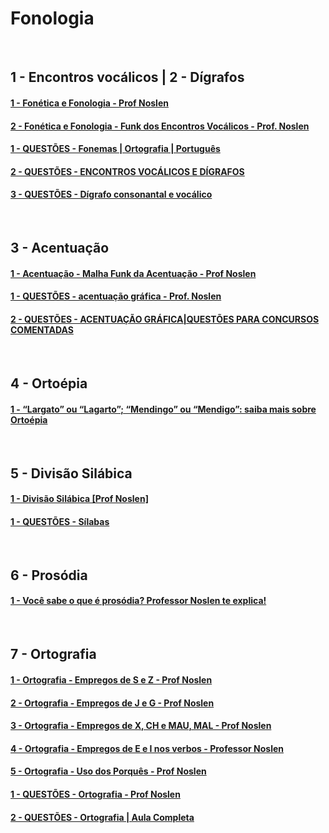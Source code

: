 # Fonologia

&nbsp;


## 1 - Encontros vocálicos | 2 - Dígrafos

#### [1 - Fonética e Fonologia - Prof Noslen](https://www.youtube.com/watch?v=BOj2xCwIo8M&t=6s)

#### [2 - Fonética e Fonologia - Funk dos Encontros Vocálicos - Prof. Noslen](https://www.youtube.com/watch?v=texjKRIwdkg&t=10s)

#### [1 - QUESTÕES - Fonemas | Ortografia | Português](https://www.youtube.com/watch?v=D_urL0S1PJM)

#### [2 - QUESTÕES - ENCONTROS VOCÁLICOS E DÍGRAFOS](https://www.youtube.com/watch?v=V-L9N7DEDUI)

#### [3 - QUESTÕES - Dígrafo consonantal e vocálico](https://www.youtube.com/watch?v=UqYLLKN4V4I)


&nbsp;


## 3 - Acentuação

#### [1 - Acentuação - Malha Funk da Acentuação - Prof Noslen](https://www.youtube.com/watch?v=Sy_LUnePfRE)

#### [1 - QUESTÕES - acentuação gráfica - Prof. Noslen](https://www.youtube.com/watch?v=Hlxt0mP4tNE)

#### [2 - QUESTÕES - ACENTUAÇÃO GRÁFICA|QUESTÕES PARA CONCURSOS COMENTADAS](https://www.youtube.com/watch?v=y56gtkRPF_U)


&nbsp;


## 4 - Ortoépia

#### [1 - “Largato” ou “Lagarto”; “Mendingo” ou “Mendigo”: saiba mais sobre Ortoépia](https://www.youtube.com/watch?v=1OBYBRBEsKI)


&nbsp;


## 5 - Divisão Silábica

#### [1 - Divisão Silábica [Prof Noslen]](https://www.youtube.com/watch?v=nTsQ7Zj8Ln4)

#### [1 - QUESTÕES - Sílabas](https://www.youtube.com/watch?v=Qxt7kBypIOA)


&nbsp;


## 6 - Prosódia

#### [1 - Você sabe o que é prosódia? Professor Noslen te explica!](https://www.youtube.com/watch?v=SAGQUI2dRAA)


&nbsp;


## 7 - Ortografia

#### [1 - Ortografia - Empregos de S e Z - Prof Noslen](https://youtu.be/AZQ7w--hR00?si=3OOq2QfMo7YN-FXw)

#### [2 - Ortografia - Empregos de J e G - Prof Noslen](https://youtu.be/H66eOQZXWy0?si=xB2PhsevXthcW2eO)

#### [3 - Ortografia - Empregos de X, CH e MAU, MAL - Prof Noslen](https://youtu.be/8Uj8ISzzBJE?si=Ek0Fs6f6YESDWFCs)

#### [4 - Ortografia - Empregos de E e I nos verbos - Professor Noslen](https://youtu.be/URRKbBkECsY?si=W142_xAFHw2dtKY3)

#### [5 - Ortografia - Uso dos Porquês - Prof Noslen](https://www.youtube.com/watch?v=AQfHQP-JLcA)

#### [1 - QUESTÕES - Ortografia - Prof Noslen](https://www.youtube.com/watch?v=Qja9wuPmsfY)

#### [2 - QUESTÕES - Ortografia | Aula Completa](https://www.youtube.com/watch?v=w2k-HxZm594)
